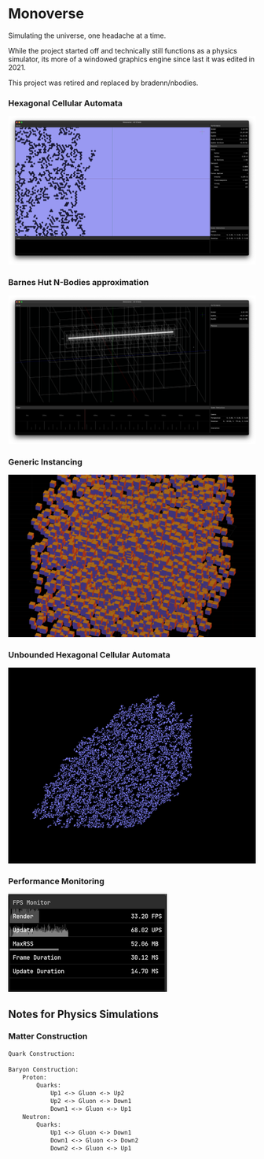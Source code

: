 # Monoverse

Simulating the universe, one headache at a time.

While the project started off and technically still functions as a physics simulator, its more of a windowed graphics engine since last it was edited in 2021.

This project was retired and replaced by bradenn/nbodies.

### Hexagonal Cellular Automata
![Screen Shot 2021-05-17 at 21.41.16 PM.png](./docs%2FScreen%20Shot%202021-05-17%20at%2021.41.16%20PM.png)

### Barnes Hut N-Bodies approximation
![Screen Shot 2021-04-27 at 11.17.05 AM.png](docs%2FScreen%20Shot%202021-04-27%20at%2011.17.05%20AM.png)

### Generic Instancing
![img_1.png](./docs/img_1.png)

### Unbounded Hexagonal Cellular Automata
![img.png](img.png)

### Performance Monitoring
![img.png](./docs/img.png)



## Notes for Physics Simulations

### Matter Construction

```text
Quark Construction:
    
Baryon Construction:
    Proton:
        Quarks:
            Up1 <-> Gluon <-> Up2
            Up2 <-> Gluon <-> Down1  
            Down1 <-> Gluon <-> Up1  
    Neutron:
        Quarks:
            Up1 <-> Gluon <-> Down1
            Down1 <-> Gluon <-> Down2  
            Down2 <-> Gluon <-> Up1          
```
